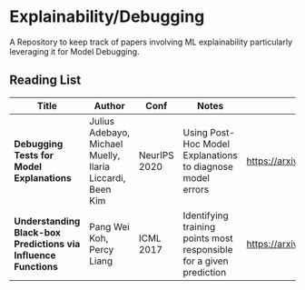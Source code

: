 # Explainability/Debugging
A Repository to keep track of papers involving ML explainability particularly leveraging it for Model Debugging.


## Reading List

Title | Author | Conf | Notes | Link
----- | ------ | ---- | ----- | ----
**Debugging Tests for Model Explanations** | Julius Adebayo, Michael Muelly, Ilaria Liccardi, Been Kim  | NeurIPS 2020 | Using Post-Hoc Model Explanations to diagnose model errors | https://arxiv.org/pdf/2011.05429.pdf
**Understanding Black-box Predictions via Influence Functions** | Pang Wei Koh, Percy Liang | ICML 2017 | Identifying training points most responsible for a given prediction | https://arxiv.org/abs/1703.04730